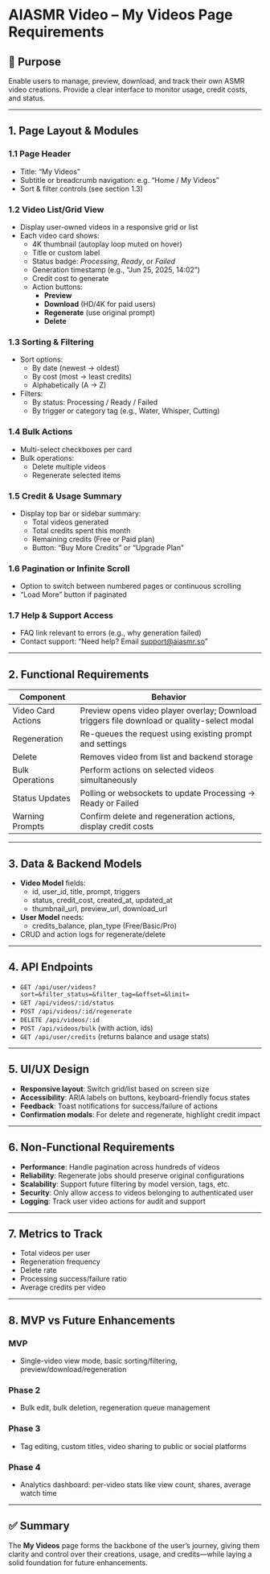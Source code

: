 # AIASMR Video – My Videos Page Requirements

## 🎯 Purpose
Enable users to manage, preview, download, and track their own ASMR video creations. Provide a clear interface to monitor usage, credit costs, and status.

---

## 1. Page Layout & Modules

### 1.1 Page Header
- Title: “My Videos”
- Subtitle or breadcrumb navigation: e.g. “Home / My Videos”
- Sort & filter controls (see section 1.3)

### 1.2 Video List/Grid View
- Display user-owned videos in a responsive grid or list
- Each video card shows:
  - 4K thumbnail (autoplay loop muted on hover)
  - Title or custom label
  - Status badge: _Processing_, _Ready_, or _Failed_
  - Generation timestamp (e.g., “Jun 25, 2025, 14:02”)
  - Credit cost to generate
  - Action buttons: 
    - **Preview**
    - **Download** (HD/4K for paid users)
    - **Regenerate** (use original prompt)
    - **Delete**

### 1.3 Sorting & Filtering
- Sort options:
  - By date (newest → oldest)
  - By cost (most → least credits)
  - Alphabetically (A → Z)
- Filters:
  - By status: Processing / Ready / Failed
  - By trigger or category tag (e.g., Water, Whisper, Cutting)

### 1.4 Bulk Actions
- Multi-select checkboxes per card
- Bulk operations:
  - Delete multiple videos
  - Regenerate selected items

### 1.5 Credit & Usage Summary
- Display top bar or sidebar summary:
  - Total videos generated
  - Total credits spent this month
  - Remaining credits (Free or Paid plan)
  - Button: “Buy More Credits” or “Upgrade Plan”

### 1.6 Pagination or Infinite Scroll
- Option to switch between numbered pages or continuous scrolling
- “Load More” button if paginated

### 1.7 Help & Support Access
- FAQ link relevant to errors (e.g., why generation failed)
- Contact support: “Need help? Email support@aiasmr.so”

---

## 2. Functional Requirements

| Component          | Behavior |
|--------------------|----------|
| Video Card Actions | Preview opens video player overlay; Download triggers file download or quality-select modal |
| Regeneration       | Re-queues the request using existing prompt and settings |
| Delete             | Removes video from list and backend storage |
| Bulk Operations    | Perform actions on selected videos simultaneously |
| Status Updates     | Polling or websockets to update Processing → Ready or Failed |
| Warning Prompts    | Confirm delete and regeneration actions, display credit costs |

---

## 3. Data & Backend Models

- **Video Model** fields:
  - id, user_id, title, prompt, triggers
  - status, credit_cost, created_at, updated_at
  - thumbnail_url, preview_url, download_url
- **User Model** needs:
  - credits_balance, plan_type (Free/Basic/Pro)
- CRUD and action logs for regenerate/delete

---

## 4. API Endpoints

- `GET /api/user/videos?sort=&filter_status=&filter_tag=&offset=&limit=`
- `GET /api/videos/:id/status`
- `POST /api/videos/:id/regenerate`
- `DELETE /api/videos/:id`
- `POST /api/videos/bulk` (with action, ids)
- `GET /api/user/credits` (returns balance and usage stats)

---

## 5. UI/UX Design

- **Responsive layout**: Switch grid/list based on screen size
- **Accessibility**: ARIA labels on buttons, keyboard-friendly focus states
- **Feedback**: Toast notifications for success/failure of actions
- **Confirmation modals**: For delete and regenerate, highlight credit impact

---

## 6. Non‑Functional Requirements

- **Performance**: Handle pagination across hundreds of videos
- **Reliability**: Regenerate jobs should preserve original configurations
- **Scalability**: Support future filtering by model version, tags, etc.
- **Security**: Only allow access to videos belonging to authenticated user
- **Logging**: Track user video actions for audit and support

---

## 7. Metrics to Track

- Total videos per user
- Regeneration frequency
- Delete rate
- Processing success/failure ratio
- Average credits per video

---

## 8. MVP vs Future Enhancements

### MVP
- Single-video view mode, basic sorting/filtering, preview/download/regeneration

### Phase 2
- Bulk edit, bulk deletion, regeneration queue management

### Phase 3
- Tag editing, custom titles, video sharing to public or social platforms

### Phase 4
- Analytics dashboard: per-video stats like view count, shares, average watch time

---

## ✅ Summary
The **My Videos** page forms the backbone of the user’s journey, giving them clarity and control over their creations, usage, and credits—while laying a solid foundation for future enhancements.
